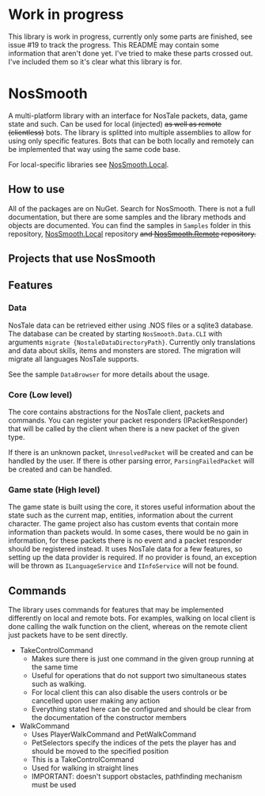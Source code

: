 
# Work in progress

This library is work in progress, currently only some parts are finished, see issue #19 to track the progress.
This README may contain some information that aren't done yet.
I've tried to make these parts crossed out. I've included them so it's
clear what this library is for.

# NosSmooth
A multi-platform library with an interface for NosTale packets, data, game state and such.
Can be used for local (injected) ~~as well as remote (clientless)~~ bots.
The library is splitted into multiple assemblies to allow for
using only specific features. Bots that can be both locally
and remotely can be implemented that way using the same code base.

For local-specific libraries see [NosSmooth.Local](https://github.com/Rutherther/NosSmooth.Local).

## How to use
All of the packages are on NuGet. Search for NosSmooth.
There is not a full documentation, but there are some samples and the
library methods and objects are documented.
You can find the samples in `Samples` folder in this repository,
[NosSmooth.Local](https://github.com/Rutherther/NosSmooth.Local) repository ~~and
[NosSmooth.Remote](https://github.com/Rutherther/NosSmooth.Remote) repository.~~

## Projects that use NosSmooth

## Features

### Data
NosTale data can be retrieved either using .NOS files or a sqlite3 database.
The database can be created by starting `NosSmooth.Data.CLI`
with arguments `migrate {NostaleDataDirectoryPath}`.
Currently only translations and data about skills, items and monsters are stored.
The migration will migrate all languages NosTale supports.

See the sample `DataBrowser` for more details about the usage.

### Core (Low level)
The core contains abstractions for the NosTale client, packets and commands.
You can register your packet responders (IPacketResponder)
that will be called by the client when there is a new packet of the given type.

If there is an unknown packet, `UnresolvedPacket` will be created
and can be handled by the user. If there is other parsing error,
`ParsingFailedPacket` will be created and can be handled.

### Game state (High level)
The game state is built using the core, it stores useful information about the state
such as the current map, entities, information about the current character.
The game project also has custom events that contain more information
than packets would. In some cases, there would be no gain in information,
for these packets there is no event and a packet responder should be registered instead.
It uses NosTale data for a few features, so setting up the data provider
is required. If no provider is found, an exception will be thrown
as `ILanguageService` and `IInfoService` will not be found.

## Commands
The library uses commands for features that may be implemented
differently on local and remote bots. For examples,
walking on local client is done calling the walk function on the client,
whereas on the remote client just packets have to be sent directly.

- TakeControlCommand
  - Makes sure there is just one command in the given group running at the same time
  - Useful for operations that do not support two simultaneous states such as walking.
  - For local client this can also disable the users controls or be cancelled upon user making any action
  - Everything stated here can be configured and should be clear from the documentation of the constructor members
- WalkCommand
  - Uses PlayerWalkCommand and PetWalkCommand
  - PetSelectors specify the indices of the pets the player has and should be moved to the specified position
  - This is a TakeControlCommand
  - Used for walking in straight lines
  - IMPORTANT: doesn't support obstacles, pathfinding mechanism must be used
